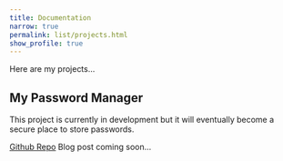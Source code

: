 ```yaml
---
title: Documentation
narrow: true
permalink: list/projects.html
show_profile: true
---
```

Here are my projects...

## My Password Manager
This project is currently in development but it will eventually become a secure place to store passwords.

[Github Repo](https://github.com/DanField12/dans_password_vault) Blog post coming soon...
